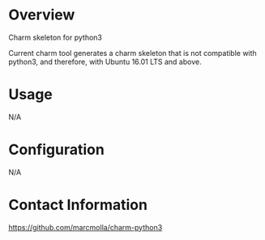 # Overview

Charm skeleton for python3

Current charm tool generates a charm skeleton that is not compatible with python3, and therefore, with Ubuntu 16.01 LTS
 and above.

# Usage

N/A

# Configuration

N/A

# Contact Information

https://github.com/marcmolla/charm-python3